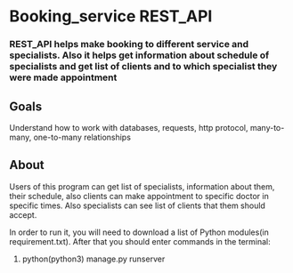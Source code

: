 # Booking_service REST_API
### REST_API helps make booking to different service and specialists. Also it helps get information about schedule of specialists and get list of clients and to which specialist they were made appointment

## Goals

Understand how to work with databases, requests, http protocol, many-to-many, one-to-many relationships

## About
Users of this program can get list of specialists, information about them, their schedule, also clients can make 
appointment to specific doctor in specific times. Also specialists can see list of clients that them should accept.

In order to run it, you will need to download a list of Python modules(in requirement.txt). After that you should enter commands in the terminal:
1) python(python3) manage.py runserver


